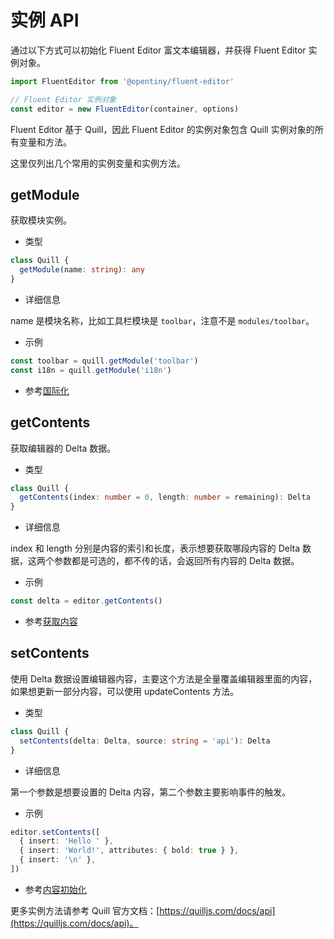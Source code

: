 # 实例 API

通过以下方式可以初始化 Fluent Editor 富文本编辑器，并获得 Fluent Editor 实例对象。

```typescript
import FluentEditor from '@opentiny/fluent-editor'

// Fluent Editor 实例对象
const editor = new FluentEditor(container, options)
```

Fluent Editor 基于 Quill，因此 Fluent Editor 的实例对象包含 Quill 实例对象的所有变量和方法。

这里仅列出几个常用的实例变量和实例方法。

## getModule

获取模块实例。

- 类型

```ts
class Quill {
  getModule(name: string): any
}
```

- 详细信息

name 是模块名称，比如工具栏模块是 `toolbar`，注意不是 `modules/toolbar`。

- 示例

```typescript
const toolbar = quill.getModule('toolbar')
const i18n = quill.getModule('i18n')
```

- 参考[国际化](/docs/demo/i18n)

## getContents

获取编辑器的 Delta 数据。

- 类型

```typescript
class Quill {
  getContents(index: number = 0, length: number = remaining): Delta
}
```

- 详细信息

index 和 length 分别是内容的索引和长度，表示想要获取哪段内容的 Delta 数据，这两个参数都是可选的，都不传的话，会返回所有内容的 Delta 数据。

- 示例

```typescript
const delta = editor.getContents()
```

- 参考[获取内容](/docs/demo/get-content)

## setContents

使用 Delta 数据设置编辑器内容，主要这个方法是全量覆盖编辑器里面的内容，如果想更新一部分内容，可以使用 updateContents 方法。

- 类型

```typescript
class Quill {
  setContents(delta: Delta, source: string = 'api'): Delta
}
```

- 详细信息

第一个参数是想要设置的 Delta 内容，第二个参数主要影响事件的触发。

- 示例

```typescript
editor.setContents([
  { insert: 'Hello ' },
  { insert: 'World!', attributes: { bold: true } },
  { insert: '\n' },
])
```

- 参考[内容初始化](/docs/demo/set-content)

更多实例方法请参考 Quill 官方文档：[https://quilljs.com/docs/api](https://quilljs.com/docs/api)。
